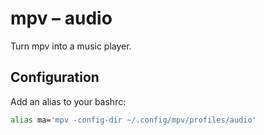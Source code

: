 # mpv – audio

Turn mpv into a music player.

## Configuration

Add an alias to your bashrc:

``` bash
alias ma='mpv -config-dir ~/.config/mpv/profiles/audio'
```
